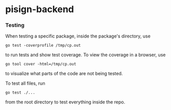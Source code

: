 # pisign-backend


### Testing 

When testing a specific package, inside the package's directory, use 

`go test -coverprofile /tmp/cp.out`

to run tests and show test coverage. To view the coverage in a browser, use 

`go tool cover -html=/tmp/cp.out` 

to visualize what parts of the code are not being tested.

To test all files, run 

`go test ./...`

from the root directory to test everything inside the repo. 
